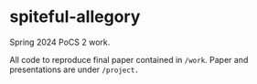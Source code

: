 # spiteful-allegory
Spring 2024 PoCS 2 work.

All code to reproduce final paper contained in `/work`. Paper and presentations are under `/project.` 